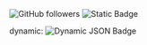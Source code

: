 <img alt="GitHub followers" src="https://img.shields.io/github/followers/:user">
<img alt="Static Badge" src="https://img.shields.io/badge/labelSpace-msgSpace-brightgreen">

dynamic: <img alt="Dynamic JSON Badge" src="https://img.shields.io/badge/dynamic/json?url=https%3A%2F%2Fraw.githubusercontent.com%2F17171717171717%2FDemoGitHub%2Frefs%2Fheads%2Fmain%2Fbadge.json&query=version">

